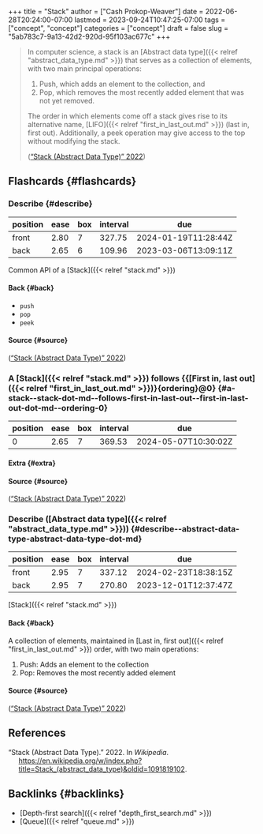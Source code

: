 +++
title = "Stack"
author = ["Cash Prokop-Weaver"]
date = 2022-06-28T20:24:00-07:00
lastmod = 2023-09-24T10:47:25-07:00
tags = ["concept", "concept"]
categories = ["concept"]
draft = false
slug = "5ab783c7-9a13-42d2-920d-95f103ac677c"
+++

> In computer science, a stack is an [Abstract data type]({{< relref "abstract_data_type.md" >}}) that serves as a collection of elements, with two main principal operations:
>
> 1.  Push, which adds an element to the collection, and
> 2.  Pop, which removes the most recently added element that was not yet removed.
>
> The order in which elements come off a stack gives rise to its alternative name, [LIFO]({{< relref "first_in_last_out.md" >}}) (last in, first out). Additionally, a peek operation may give access to the top without modifying the stack.
>
> (<a href="#citeproc_bib_item_1">“Stack (Abstract Data Type)” 2022</a>)


## Flashcards {#flashcards}


### Describe {#describe}

| position | ease | box | interval | due                  |
|----------|------|-----|----------|----------------------|
| front    | 2.80 | 7   | 327.75   | 2024-01-19T11:28:44Z |
| back     | 2.65 | 6   | 109.96   | 2023-03-06T13:09:11Z |

Common API of a [Stack]({{< relref "stack.md" >}})


#### Back {#back}

-   `push`
-   `pop`
-   `peek`


#### Source {#source}

(<a href="#citeproc_bib_item_1">“Stack (Abstract Data Type)” 2022</a>)


### A [Stack]({{< relref "stack.md" >}}) follows {{[First in, last out]({{< relref "first_in_last_out.md" >}})}{ordering}@0} {#a-stack--stack-dot-md--follows-first-in-last-out--first-in-last-out-dot-md--ordering-0}

| position | ease | box | interval | due                  |
|----------|------|-----|----------|----------------------|
| 0        | 2.65 | 7   | 369.53   | 2024-05-07T10:30:02Z |


#### Extra {#extra}


#### Source {#source}

(<a href="#citeproc_bib_item_1">“Stack (Abstract Data Type)” 2022</a>)


### Describe ([Abstract data type]({{< relref "abstract_data_type.md" >}})) {#describe--abstract-data-type-abstract-data-type-dot-md}

| position | ease | box | interval | due                  |
|----------|------|-----|----------|----------------------|
| front    | 2.95 | 7   | 337.12   | 2024-02-23T18:38:15Z |
| back     | 2.95 | 7   | 270.80   | 2023-12-01T12:37:47Z |

[Stack]({{< relref "stack.md" >}})


#### Back {#back}

A collection of elements, maintained in [Last in, first out]({{< relref "first_in_last_out.md" >}}) order, with two main operations:

1.  Push: Adds an element to the collection
2.  Pop: Removes the most recently added element


#### Source {#source}

(<a href="#citeproc_bib_item_1">“Stack (Abstract Data Type)” 2022</a>)

## References

<style>.csl-entry{text-indent: -1.5em; margin-left: 1.5em;}</style><div class="csl-bib-body">
  <div class="csl-entry"><a id="citeproc_bib_item_1"></a>“Stack (Abstract Data Type).” 2022. In <i>Wikipedia</i>. <a href="https://en.wikipedia.org/w/index.php?title=Stack_(abstract_data_type)&oldid=1091819102">https://en.wikipedia.org/w/index.php?title=Stack_(abstract_data_type)&#38;oldid=1091819102</a>.</div>
</div>


## Backlinks {#backlinks}

-   [Depth-first search]({{< relref "depth_first_search.md" >}})
-   [Queue]({{< relref "queue.md" >}})

